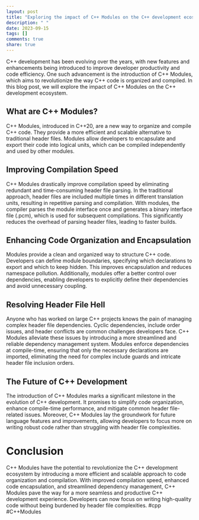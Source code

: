 ```yaml
---
layout: post
title: "Exploring the impact of C++ Modules on the C++ development ecosystem"
description: " "
date: 2023-09-15
tags: []
comments: true
share: true
---
```


C++ development has been evolving over the years, with new features and enhancements being introduced to improve developer productivity and code efficiency. One such advancement is the introduction of C++ Modules, which aims to revolutionize the way C++ code is organized and compiled. In this blog post, we will explore the impact of C++ Modules on the C++ development ecosystem.

## What are C++ Modules?

C++ Modules, introduced in C++20, are a new way to organize and compile C++ code. They provide a more efficient and scalable alternative to traditional header files. Modules allow developers to encapsulate and export their code into logical units, which can be compiled independently and used by other modules.

## Improving Compilation Speed

C++ Modules drastically improve compilation speed by eliminating redundant and time-consuming header file parsing. In the traditional approach, header files are included multiple times in different translation units, resulting in repetitive parsing and compilation. With modules, the compiler parses the module interface once and generates a binary interface file (.pcm), which is used for subsequent compilations. This significantly reduces the overhead of parsing header files, leading to faster builds.

## Enhancing Code Organization and Encapsulation

Modules provide a clean and organized way to structure C++ code. Developers can define module boundaries, specifying which declarations to export and which to keep hidden. This improves encapsulation and reduces namespace pollution. Additionally, modules offer a better control over dependencies, enabling developers to explicitly define their dependencies and avoid unnecessary coupling.

## Resolving Header File Hell

Anyone who has worked on large C++ projects knows the pain of managing complex header file dependencies. Cyclic dependencies, include order issues, and header conflicts are common challenges developers face. C++ Modules alleviate these issues by introducing a more streamlined and reliable dependency management system. Modules enforce dependencies at compile-time, ensuring that only the necessary declarations are imported, eliminating the need for complex include guards and intricate header file inclusion orders.

## The Future of C++ Development

The introduction of C++ Modules marks a significant milestone in the evolution of C++ development. It promises to simplify code organization, enhance compile-time performance, and mitigate common header file-related issues. Moreover, C++ Modules lay the groundwork for future language features and improvements, allowing developers to focus more on writing robust code rather than struggling with header file complexities.

# Conclusion

C++ Modules have the potential to revolutionize the C++ development ecosystem by introducing a more efficient and scalable approach to code organization and compilation. With improved compilation speed, enhanced code encapsulation, and streamlined dependency management, C++ Modules pave the way for a more seamless and productive C++ development experience. Developers can now focus on writing high-quality code without being burdened by header file complexities. #cpp #C++Modules